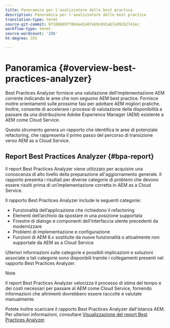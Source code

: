 ```yaml
---
title: Panoramica per l'analizzatore delle best practice
description: Panoramica per l'analizzatore delle best practice
translation-type: tm+mt
source-git-commit: 07180809ff8b4a42a07eb9c691ab7a99262742ec
workflow-type: tm+mt
source-wordcount: '288'
ht-degree: 35%

---
```



# Panoramica {#overview-best-practices-analyzer}

Best Practices Analyzer fornisce una valutazione dell&#39;implementazione AEM corrente indicando le aree che non seguono AEM best practice. Fornisce inoltre orientamenti sulle prossime fasi per adottare AEM migliori pratiche. Inoltre, consente di accelerare i processi di valutazione della disponibilità a passare da una distribuzione Adobe Experience Manager (AEM) esistente a AEM come Cloud Service.

Questo strumento genera un rapporto che identifica le aree di potenziale refactoring, che rappresenta il primo passo del percorso di transizione verso AEM as a Cloud Service.

## Report Best Practices Analyzer {#bpa-report}

Il report Best Practices Analyzer viene utilizzato per acquisire una conoscenza di alto livello della preparazione all&#39;aggiornamento generale. Il rapporto presenta i risultati per diverse categorie di problemi che devono essere risolti prima di un’implementazione corretta in AEM as a Cloud Service.

Il rapporto Best Practices Analyzer include le seguenti categorie:

* Funzionalità dell’applicazione che richiedono il refactoring
* Elementi dell’archivio da spostare in una posizione supportata
* Finestre di dialogo e componenti dell’interfaccia utente precedenti da modernizzare
* Problemi di implementazione e configurazione
* Funzioni di AEM 6.x sostituite da nuove funzionalità o attualmente non supportate da AEM as a Cloud Service

Ulteriori informazioni sulle categorie e possibili implicazioni e soluzioni associate a tali categorie sono disponibili tramite i collegamenti presenti nel rapporto Best Practices Analyzer.

>[!NOTE]
>Il report Best Practices Analyzer velocizza il processo di stima del tempo e dei costi necessari per passare al AEM come Cloud Service, fornendo informazioni che altrimenti dovrebbero essere raccolte e valutate manualmente.

Potete inoltre scaricare il rapporto Best Practices Analyzer dall&#39;istanza AEM. Per ulteriori informazioni, consultare [Visualizzazione del report Best Practices Analyzer](/help/move-to-cloud-service/best-practices-analyzer/using-best-practices-analyzer.md#viewing-report).
